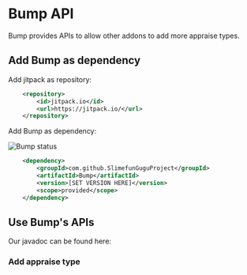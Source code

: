 # Bump API

Bump provides APIs to allow other addons to add more appraise types.

## Add Bump as dependency

Add jitpack as repository:

```xml
    <repository>
        <id>jitpack.io</id>
        <url>https://jitpack.io/</url>
    </repository>
```

Add Bump as dependency:

![Bump status](https://jitpack.io/v/SlimefunGuguProject/Bump.svg)

```xml
    <dependency>
        <groupId>com.github.SlimefunGuguProject</groupId>
        <artifactId>Bump</artifactId>
        <version>[SET VERSION HERE]</version>
        <scope>provided</scope>
    </dependency>
```

## Use Bump's APIs

Our javadoc can be found here:

### Add appraise type

